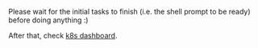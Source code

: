 Please wait for the initial tasks to finish (i.e. the shell prompt to be ready) before doing anything :)

After that, check [k8s dashboard](https://[[HOST_SUBDOMAIN]]-30080-[[KATACODA_HOST]].environments.katacoda.com/).
